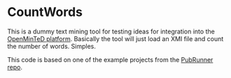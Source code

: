 # CountWords

This is a dummy text mining tool for testing ideas for integration into the [OpenMinTeD platform](https://services.openminted.eu/). Basically the tool will just load an XMI file and count the number of words. Simples.

This code is based on one of the example projects from the [PubRunner repo](https://github.com/jakelever/pubrunner).
